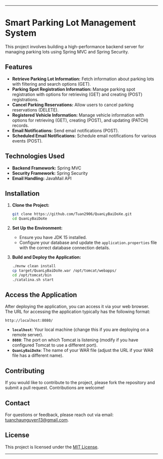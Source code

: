 
---

# Smart Parking Lot Management System

This project involves building a high-performance backend server for managing parking lots using Spring MVC and Spring Security.

## Features

- **Retrieve Parking Lot Information:** Fetch information about parking lots with filtering and search options (GET).
- **Parking Spot Registration Information:** Manage parking spot registration with options for retrieving (GET) and creating (POST) registrations.
- **Cancel Parking Reservations:** Allow users to cancel parking reservations (DELETE).
- **Registered Vehicle Information:** Manage vehicle information with options for retrieving (GET), creating (POST), and updating (PATCH) records.
- **Email Notifications:** Send email notifications (POST).
- **Scheduled Email Notifications:** Schedule email notifications for various events (POST).

## Technologies Used

- **Backend Framework:** Spring MVC
- **Security Framework:** Spring Security
- **Email Handling:** JavaMail API

## Installation

1. **Clone the Project:**
   ```bash
   git clone https://github.com/Tuan2906/QuanLyBaiDoXe.git
   cd QuanLyBaiDoXe
   ```

2. **Set Up the Environment:**
   - Ensure you have JDK 15 installed.
   - Configure your database and update the `application.properties` file with the correct database connection details.

3. **Build and Deploy the Application:**
   ```bash
   ./mvnw clean install
   cp target/QuanLyBaiDoXe.war /opt/tomcat/webapps/
   cd /opt/tomcat/bin
   ./catalina.sh start
   ```

## Access the Application

After deploying the application, you can access it via your web browser. The URL for accessing the application typically has the following format:

```
http://localhost:8080/
```

- **`localhost`**: Your local machine (change this if you are deploying on a remote server).
- **`8080`**: The port on which Tomcat is listening (modify if you have configured Tomcat to use a different port).
- **`QuanLyBaiDoXe`**: The name of your WAR file (adjust the URL if your WAR file has a different name).

## Contributing

If you would like to contribute to the project, please fork the repository and submit a pull request. Contributions are welcome!

## Contact

For questions or feedback, please reach out via email: tuanchaunguyen13@gmail.com.

## License

This project is licensed under the [MIT License](LICENSE).

---
